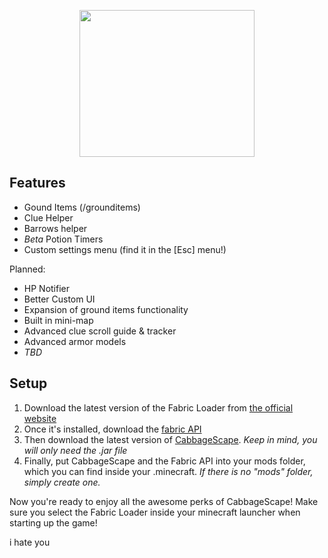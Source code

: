 <p align = "center">
   <img width="280" height="235" src="https://user-images.githubusercontent.com/62683395/156620547-ea718817-fefc-4bf1-82bb-21624077af34.png">
</p>

## Features

* Gound Items (/grounditems)
* Clue Helper
* Barrows helper
* *Beta* Potion Timers
* Custom settings menu (find it in the [Esc] menu!)

Planned:
* HP Notifier
* Better Custom UI
* Expansion of ground items functionality
* Built in mini-map
* Advanced clue scroll guide & tracker
* Advanced armor models
* *TBD*

## Setup

1) Download the latest version of the Fabric Loader from [the official website](https://fabricmc.net/) 
2) Once it's installed, download the [fabric API](https://www.curseforge.com/minecraft/mc-mods/fabric-api/download)
3) Then download the latest version of [CabbageScape](https://github.com/cabbagegod/cabbagescape/releases). *Keep in mind, you will only need the .jar file*
4) Finally, put CabbageScape and the Fabric API into your mods folder, which you can find inside your .minecraft. *If there is no "mods" folder, simply create one.*

Now you're ready to enjoy all the awesome perks of CabbageScape! Make sure you select the Fabric Loader inside your minecraft launcher when starting up the game!

i hate you
